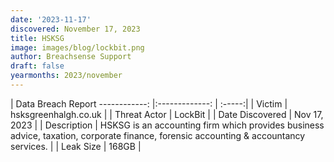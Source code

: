 ```yaml
---
date: '2023-11-17'
discovered: November 17, 2023
title: HSKSG
image: images/blog/lockbit.png
author: Breachsense Support
draft: false
yearmonths: 2023/november
---
```



| Data Breach Report
------------:     |:-------------:    | :-----:|
| Victim      | hsksgreenhalgh.co.uk      | 
| Threat Actor      | LockBit      | 
| Date Discovered      | Nov 17, 2023      | 
| Description      | HSKSG is an accounting firm which provides business advice, taxation, corporate finance, forensic accounting & accountancy services.      | 
| Leak Size      | 168GB      | 


